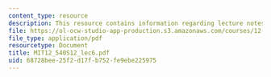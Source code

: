 ```yaml
---
content_type: resource
description: This resource contains information regarding lecture notes.
file: https://ol-ocw-studio-app-production.s3.amazonaws.com/courses/12-540-principles-of-the-global-positioning-system-spring-2012/68728bee25f2d17fb752fe9ebe225975_MIT12_540S12_lec6.pdf
file_type: application/pdf
resourcetype: Document
title: MIT12_540S12_lec6.pdf
uid: 68728bee-25f2-d17f-b752-fe9ebe225975
---
```

